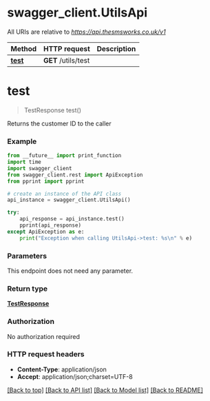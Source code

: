 # swagger_client.UtilsApi

All URIs are relative to *https://api.thesmsworks.co.uk/v1*

Method | HTTP request | Description
------------- | ------------- | -------------
[**test**](UtilsApi.md#test) | **GET** /utils/test | 


# **test**
> TestResponse test()



Returns the customer ID to the caller

### Example
```python
from __future__ import print_function
import time
import swagger_client
from swagger_client.rest import ApiException
from pprint import pprint

# create an instance of the API class
api_instance = swagger_client.UtilsApi()

try:
    api_response = api_instance.test()
    pprint(api_response)
except ApiException as e:
    print("Exception when calling UtilsApi->test: %s\n" % e)
```

### Parameters
This endpoint does not need any parameter.

### Return type

[**TestResponse**](TestResponse.md)

### Authorization

No authorization required

### HTTP request headers

 - **Content-Type**: application/json
 - **Accept**: application/json;charset=UTF-8

[[Back to top]](#) [[Back to API list]](../README.md#documentation-for-api-endpoints) [[Back to Model list]](../README.md#documentation-for-models) [[Back to README]](../README.md)

